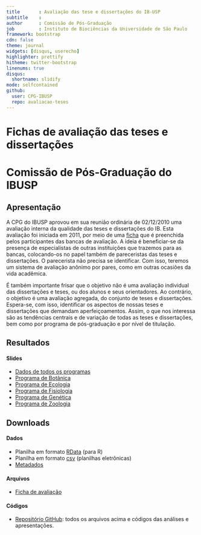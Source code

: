 ```yaml
---
title       : Avaliação das tese e dissertações do IB-USP
subtitle    : 
author      : Comissão de Pós-Graduação
job         : Instituto de Biociências da Universidade de São Paulo
framework: bootstrap
cdn: false
theme: journal
widgets: [disqus, userecho]
highlighter: prettify
hitheme: twitter-bootstrap
linenums: true
disqus:
  shortname: slidify
mode: selfcontained
github:
  user: CPG-IBUSP
  repo: avaliacao-teses
---
```


# Fichas de avaliação das teses e dissertações
# Comissão de Pós-Graduação do IBUSP
## Apresentação

A CPG do IBUSP aprovou em sua reunião ordinária de 02/12/2010 uma
avaliação interna da qualidade das teses e dissertações do IB. Esta
avaliação foi iniciada em 2011, por meio de uma [ficha](./files/ficha.pdf) que é preenchida
pelos participantes das bancas de avaliação. A
ideia é beneficiar-se da presença de especialistas de outras
instituições que trazemos para as bancas, colocando-os no papel também
de pareceristas das teses e dissertações. O parecerista não precisa se
identificar. Com isso, teremos um sistema de avaliação anônimo por
pares, como em outras ocasiões da vida acadêmica.

É também importante frisar que o objetivo não é uma avaliação
individual das dissertações e teses, ou dos alunos e seus
orientadores. Ao contrário, o objetivo é uma avaliação agregada, do
conjunto de teses e dissertações. Espera-se, com isso, identificar os
aspectos de nossas teses e dissertações que demandam
aperfeiçoamentos. Assim, o que nos interessa são as tendências
centrais e de variação de todas as teses e dissertações, bem como por
programa de pós-graduação e por nível de titulação. 

## Resultados

#### Slides
- [Dados de todos os programas](./geral/slides_geral.html)
- [Programa de Botânica](./botanica/slides_botanica.html)
- [Programa de Ecologia](./ecologia/slides_ecologia.html)
- [Programa de Fisiologia](./fisiologia/slides_fisiologia.html)
- [Programa de Genética](./genetica/slides_genetica.html)
- [Programa de Zoologia](./zoologia/slides_zoologia.html)

## Downloads

#### Dados
- Planilha em formato [RData](./files/ficha.RData) (para R)
- Planilha em formato [csv](./files/ficha_avaliacao_CPG_IB.csv) (planilhas eletrônicas)
- [Metadados](./files/metadata.html)

#### Arquivos
 - [Ficha de avaliação](./files/ficha.pdf)

#### Códigos
 - [Repositório GitHub](https://github.com/CPG-IBUSP/avaliacao-teses): todos os arquivos acima e códigos 
das análises e apresentações.
